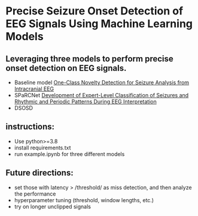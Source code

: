 # Precise Seizure Onset Detection of EEG Signals Using Machine Learning Models

## Leveraging three models to perform precise onset detection on EEG signals.

- Baseline model [One-Class Novelty Detection for Seizure Analysis from Intracranial EEG](https://www.jmlr.org/papers/v7/gardner06a.html)
- SPaRCNet [Development of Expert-Level Classification of Seizures and Rhythmic and Periodic Patterns During EEG Interpretation](https://pubmed.ncbi.nlm.nih.gov/36878708/)
- DSOSD

## instructions:

- Use python>=3.8
- install requirements.txt
- run example.ipynb for three different models


## Future directions:
- set those with latency > /threshold/ as miss detection, and then analyze the performance
- hyperparameter tuning (threshold, window lengths, etc.)
- try on longer unclipped signals
